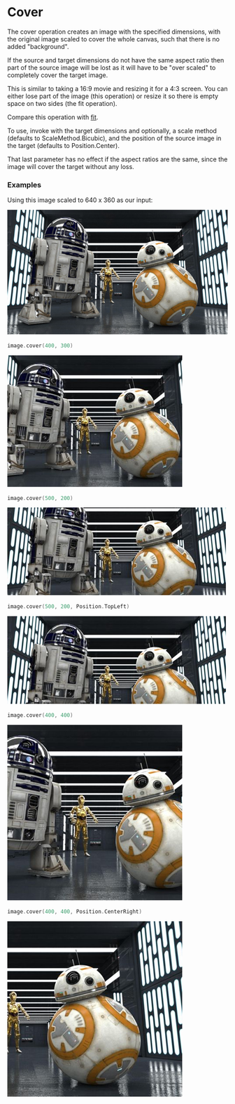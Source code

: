 Cover
======

The cover operation creates an image with the specified dimensions, with the original image
scaled to cover the whole canvas, such that there is no added "background".

If the source and target dimensions do not have the same aspect ratio then part of the source
image will be lost as it will have to be "over scaled" to completely cover the target image.

This is similar to taking a 16:9 movie and resizing it for a 4:3 screen. You can either lose part
of the image (this operation) or resize it so there is empty space on two sides (the fit operation).

Compare this operation with [fit](fit.md).

To use, invoke with the target dimensions and optionally,
a scale method (defaults to ScaleMethod.Bicubic), and the position of the source
 image in the target (defaults to Position.Center).

 That last parameter has no effect if the aspect ratios are the same,
 since the image will cover the target without any loss.



### Examples

Using this image scaled to 640 x 360 as our input:

![source image](images/input_640_360.jpg)


```kotlin
image.cover(400, 300)
```

![image](images/cover_400_300.jpg)



```kotlin
image.cover(500, 200)
```

![image](images/cover_500_200.jpg)



```kotlin
image.cover(500, 200, Position.TopLeft)
```

![image](images/cover_500_200_top_left.jpg)



```kotlin
image.cover(400, 400)
```

![image](images/cover_400_400.jpg)



```kotlin
image.cover(400, 400, Position.CenterRight)
```

![image](images/cover_400_400_center_right.jpg)
